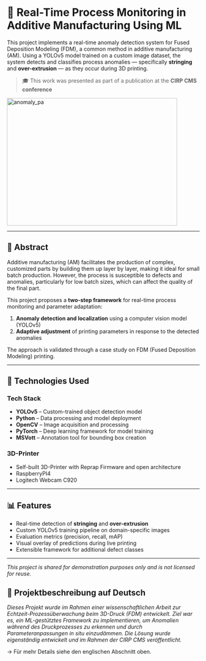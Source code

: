# 🧠 Real-Time Process Monitoring in Additive Manufacturing Using ML

This project implements a real-time anomaly detection system for Fused Deposition Modeling (FDM), a common method in additive manufacturing (AM). Using a YOLOv5 model trained on a custom image dataset, the system detects and classifies process anomalies — specifically **stringing** and **over-extrusion** — as they occur during 3D printing.

> 🎓 This work was presented as part of a publication at the **CIRP CMS conference**

<img width="445" height="334" alt="anomaly_pa" src="https://github.com/user-attachments/assets/ae1b66ba-c19f-4ed5-b281-65aa23dee718" />

---

## 📌 Abstract

Additive manufacturing (AM) facilitates the production of complex, customized parts by building them up layer by layer, making it ideal for small batch production. However, the process is susceptible to defects and anomalies, particularly for low batch sizes, which can affect the quality of the final part.

This project proposes a **two-step framework** for real-time process monitoring and parameter adaptation:
1. **Anomaly detection and localization** using a computer vision model (YOLOv5)
2. **Adaptive adjustment** of printing parameters in response to the detected anomalies

The approach is validated through a case study on FDM (Fused Deposition Modeling) printing.

---

## 🧰 Technologies Used
### Tech Stack
- **YOLOv5** – Custom-trained object detection model
- **Python** – Data processing and model deployment
- **OpenCV** – Image acquisition and processing
- **PyTorch** – Deep learning framework for model training
- **MSVott** – Annotation tool for bounding box creation
### 3D-Printer
- Self-built 3D-Printer with Reprap Firmware and open architecture
- RaspberryPI4
- Logitech Webcam C920
---

## 📊 Features

- Real-time detection of **stringing** and **over-extrusion**
- Custom YOLOv5 training pipeline on domain-specific images
- Evaluation metrics (precision, recall, mAP)
- Visual overlay of predictions during live printing
- Extensible framework for additional defect classes

---

<div class="alert alert-info">

<i>This project is shared for demonstration purposes only and is not licensed for reuse.</i>

</div>



## 📘 Projektbeschreibung auf Deutsch

*Dieses Projekt wurde im Rahmen einer wissenschaftlichen Arbeit zur Echtzeit-Prozessüberwachung beim 3D-Druck (FDM) entwickelt. Ziel war es, ein ML-gestütztes Framework zu implementieren, um Anomalien während des Druckprozesses zu erkennen und durch Parameteranpassungen in situ einzudämmen. Die Lösung wurde eigenständig entwickelt und im Rahmen der CIRP CMS veröffentlicht.*

→ Für mehr Details siehe den englischen Abschnitt oben.


